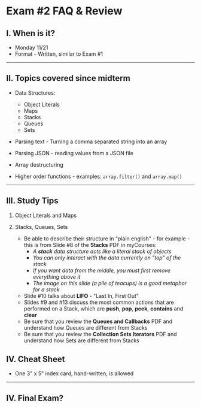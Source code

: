 # Exam #2 FAQ & Review

## I. When is it?
- Monday 11/21
- Format - Written, similar to Exam #1

<hr>

## II. Topics covered since midterm

- Data Structures:
  - Object Literals
  - Maps
  - Stacks
  - Queues
  - Sets
  
- Parsing text - Turning a comma separated string into an array
- Parsing JSON - reading values from a JSON file
- Array destructuring
- Higher order functions - examples: `array.filter()` and `array.map()`


<hr>

## III. Study Tips

1) Object Literals and Maps

2) Stacks, Queues, Sets
    - Be able to describe their structure in "plain english" - for example - this is from Slide #8 of the  **Stacks** PDF in myCourses:
      - *A **stack** data structure acts like a literal stack of objects*
      - *You can only interact with the data currently on "top" of the stack*
      - *If you want data from the middle, you must first remove everything above it*
      - *The image on this slide (a pile of teacups) is a good metaphor for a stack*
    - Slide #10 talks about **LIFO**  - "Last In, First Out" 
    - Slides #9 and #13 discuss the most common actions that are performed on a Stack, which are **push**, **pop**, **peek**, **contains** and **clear**
    - Be sure that you review the **Queues and Callbacks** PDF and understand how Queues are different from Stacks
    - Be sure that you review the **Collection Sets Iterators** PDF and understand how Sets are different from Stacks
    



## IV. Cheat Sheet
- One 3" x 5" index card, hand-written, is allowed

<hr>

## IV. Final Exam?

